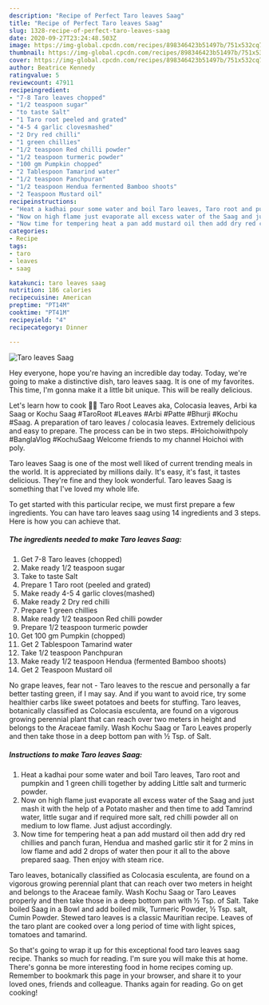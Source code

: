 ```yaml
---
description: "Recipe of Perfect Taro leaves Saag"
title: "Recipe of Perfect Taro leaves Saag"
slug: 1328-recipe-of-perfect-taro-leaves-saag
date: 2020-09-27T23:24:48.503Z
image: https://img-global.cpcdn.com/recipes/898346423b51497b/751x532cq70/taro-leaves-saag-recipe-main-photo.jpg
thumbnail: https://img-global.cpcdn.com/recipes/898346423b51497b/751x532cq70/taro-leaves-saag-recipe-main-photo.jpg
cover: https://img-global.cpcdn.com/recipes/898346423b51497b/751x532cq70/taro-leaves-saag-recipe-main-photo.jpg
author: Beatrice Kennedy
ratingvalue: 5
reviewcount: 47911
recipeingredient:
- "7-8 Taro leaves chopped"
- "1/2 teaspoon sugar"
- "to taste Salt"
- "1 Taro root peeled and grated"
- "4-5 4 garlic clovesmashed"
- "2 Dry red chilli"
- "1 green chillies"
- "1/2 teaspoon Red chilli powder"
- "1/2 teaspoon turmeric powder"
- "100 gm Pumpkin chopped"
- "2 Tablespoon Tamarind water"
- "1/2 teaspoon Panchpuran"
- "1/2 teaspoon Hendua fermented Bamboo shoots"
- "2 Teaspoon Mustard oil"
recipeinstructions:
- "Heat a kadhai pour some water and boil Taro leaves, Taro root and pumpkin and 1 green chilli together by adding Little salt and turmeric powder."
- "Now on high flame just evaporate all excess water of the Saag and just mash it with the help of a Potato masher and then time to add Tamrind water, little sugar and if required more salt, red chilli powder all on medium to low flame. Just adjust accordingly."
- "Now time for tempering heat a pan add mustard oil then add dry red chillies and panch furan, Hendua and mashed garlic stir it for 2 mins in low flame and add 2 drops of water then pour it all to the above prepared saag. Then enjoy with steam rice."
categories:
- Recipe
tags:
- taro
- leaves
- saag

katakunci: taro leaves saag 
nutrition: 186 calories
recipecuisine: American
preptime: "PT14M"
cooktime: "PT41M"
recipeyield: "4"
recipecategory: Dinner

---
```



![Taro leaves Saag](https://img-global.cpcdn.com/recipes/898346423b51497b/751x532cq70/taro-leaves-saag-recipe-main-photo.jpg)

Hey everyone, hope you're having an incredible day today. Today, we're going to make a distinctive dish, taro leaves saag. It is one of my favorites. This time, I'm gonna make it a little bit unique. This will be really delicious.

Let&#39;s learn how to cook 👩‍🍳 Taro Root Leaves aka, Colocasia leaves, Arbi ka Saag or Kochu Saag #TaroRoot #Leaves #Arbi #Patte #Bhurji #Kochu #Saag. A preparation of taro leaves / colocasia leaves. Extremely delicious and easy to prepare. The process can be in two steps. #Hoichoiwithpoly #BanglaVlog #KochuSaag Welcome friends to my channel Hoichoi with poly.

Taro leaves Saag is one of the most well liked of current trending meals in the world. It is appreciated by millions daily. It's easy, it's fast, it tastes delicious. They're fine and they look wonderful. Taro leaves Saag is something that I've loved my whole life.


To get started with this particular recipe, we must first prepare a few ingredients. You can have taro leaves saag using 14 ingredients and 3 steps. Here is how you can achieve that.

<!--inarticleads1-->

##### The ingredients needed to make Taro leaves Saag:

1. Get 7-8 Taro leaves (chopped)
1. Make ready 1/2 teaspoon sugar
1. Take to taste Salt
1. Prepare 1 Taro root (peeled and grated)
1. Make ready 4-5 4 garlic cloves(mashed)
1. Make ready 2 Dry red chilli
1. Prepare 1 green chillies
1. Make ready 1/2 teaspoon Red chilli powder
1. Prepare 1/2 teaspoon turmeric powder
1. Get 100 gm Pumpkin (chopped)
1. Get 2 Tablespoon Tamarind water
1. Take 1/2 teaspoon Panchpuran
1. Make ready 1/2 teaspoon Hendua (fermented Bamboo shoots)
1. Get 2 Teaspoon Mustard oil


No grape leaves, fear not - Taro leaves to the rescue and personally a far better tasting green, if I may say. And if you want to avoid rice, try some healthier carbs like sweet potatoes and beets for stuffing. Taro leaves, botanically classified as Colocasia esculenta, are found on a vigorous growing perennial plant that can reach over two meters in height and belongs to the Araceae family. Wash Kochu Saag or Taro Leaves properly and then take those in a deep bottom pan with ½ Tsp. of Salt. 

<!--inarticleads2-->

##### Instructions to make Taro leaves Saag:

1. Heat a kadhai pour some water and boil Taro leaves, Taro root and pumpkin and 1 green chilli together by adding Little salt and turmeric powder.
1. Now on high flame just evaporate all excess water of the Saag and just mash it with the help of a Potato masher and then time to add Tamrind water, little sugar and if required more salt, red chilli powder all on medium to low flame. Just adjust accordingly.
1. Now time for tempering heat a pan add mustard oil then add dry red chillies and panch furan, Hendua and mashed garlic stir it for 2 mins in low flame and add 2 drops of water then pour it all to the above prepared saag. Then enjoy with steam rice.


Taro leaves, botanically classified as Colocasia esculenta, are found on a vigorous growing perennial plant that can reach over two meters in height and belongs to the Araceae family. Wash Kochu Saag or Taro Leaves properly and then take those in a deep bottom pan with ½ Tsp. of Salt. Take boiled Saag in a Bowl and add boiled milk, Turmeric Powder, ½ Tsp. salt, Cumin Powder. Stewed taro leaves is a classic Mauritian recipe. Leaves of the taro plant are cooked over a long period of time with light spices, tomatoes and tamarind. 

So that's going to wrap it up for this exceptional food taro leaves saag recipe. Thanks so much for reading. I'm sure you will make this at home. There's gonna be more interesting food in home recipes coming up. Remember to bookmark this page in your browser, and share it to your loved ones, friends and colleague. Thanks again for reading. Go on get cooking!
